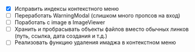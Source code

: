 - [x] Исправить индексы контекстного меню
- [ ] Переработать WarningModal (слишком много пропсов на вход)
- [ ] Поработать с image в ImageViewer
- [ ] Хранить и пробрасывать объекты файлов вместо обычных линков (путь, ссылка, дата создания и т.д.)
- [ ] Реализовать функцию удаления имаджа в контекстном меню
